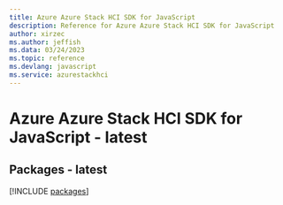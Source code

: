 ```yaml
---
title: Azure Azure Stack HCI SDK for JavaScript
description: Reference for Azure Azure Stack HCI SDK for JavaScript
author: xirzec
ms.author: jeffish
ms.data: 03/24/2023
ms.topic: reference
ms.devlang: javascript
ms.service: azurestackhci
---
```

# Azure Azure Stack HCI SDK for JavaScript - latest
## Packages - latest
[!INCLUDE [packages](azure-stack-hci-index.md)]